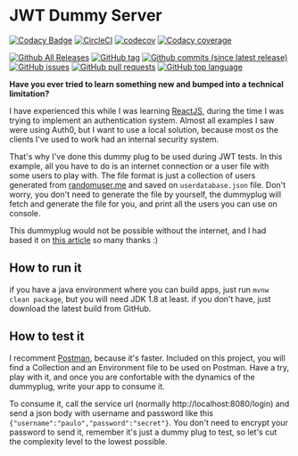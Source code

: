 # JWT Dummy Server
[![Codacy Badge](https://api.codacy.com/project/badge/Grade/c20273d454fe4ce38ccbbdaaa46ebded)](https://app.codacy.com/app/paulushc/jwtdummyserver?utm_source=github.com&utm_medium=referral&utm_content=paulushcgcj/jwtdummyserver&utm_campaign=badger)
[![CircleCI](https://circleci.com/gh/paulushcgcj/jwtdummyserver/tree/master.svg?style=svg)](https://circleci.com/gh/paulushcgcj/jwtdummyserver/tree/master)
[![codecov](https://codecov.io/gh/paulushcgcj/jwtdummyserver/branch/master/graph/badge.svg)](https://codecov.io/gh/paulushcgcj/jwtdummyserver)
[![Codacy coverage](https://img.shields.io/codacy/coverage/c20273d454fe4ce38ccbbdaaa46ebded.svg)](https://app.codacy.com/app/paulushc/jwtdummyserver?utm_source=github.com&utm_medium=referral&utm_content=paulushcgcj/jwtdummyserver&utm_campaign=badger)


[![Github All Releases](https://img.shields.io/github/downloads/paulushcgcj/jwtdummyserver/total.svg)](https://github.com/paulushcgcj/jwtdummyserver)
[![GitHub tag](https://img.shields.io/github/tag/paulushcgcj/jwtdummyserver.svg)](https://github.com/paulushcgcj/jwtdummyserver)
[![Github commits (since latest release)](https://img.shields.io/github/commits-since/paulushcgcj/jwtdummyserver/latest.svg)](https://github.com/paulushcgcj/jwtdummyserver)
[![GitHub issues](https://img.shields.io/github/issues-raw/paulushcgcj/jwtdummyserver.svg)](https://github.com/paulushcgcj/jwtdummyserver)
[![GitHub pull requests](https://img.shields.io/github/issues-pr-raw/paulushcgcj/jwtdummyserver.svg)](https://github.com/paulushcgcj/jwtdummyserver)
[![GitHub top language](https://img.shields.io/github/languages/top/paulushcgcj/jwtdummyserver.svg)](https://github.com/paulushcgcj/jwtdummyserver)


**Have you ever tried to learn something new and bumped into a technical limitation?**

I have experienced this while I was learning [ReactJS](https://reactjs.org/), during the time I was trying to implement an authentication system. Almost all examples I saw were using Auth0, but I want to use a local solution, because most os the clients I've used to work had an internal security system.

That's why I've done this dummy plug to be used during JWT tests. In this example, all you have to do is an internet connection or a user file with some users to play with. The file format is just a collection of users generated from [randomuser.me](https://randomuser.me) and saved on `userdatabase.json` file. Don't worry, you don't need to generate the file by yourself, the dummyplug will fetch and generate the file for you, and print all the users you can use on console.

This dummyplug would not be possible without the internet, and I had based it on [this article](http://andreybleme.com/2017-04-01/autenticacao-com-jwt-no-spring-boot/) so many thanks :)

## How to run it

if you have a java environment where you can build apps, just run `mvnw clean package`, but you will need JDK 1.8 at least. if you don't have, just download the latest build from GitHub.

## How to test it

I recomment [Postman](https://www.getpostman.com/), because it's faster. Included on this project, you will find a Collection and an Environment file to be used on Postman. Have a try, play with it, and once you are confortable with the dynamics of the dummyplug, write your app to consume it.

To consume it, call the service url (normally http://localhost:8080/login) and send a json body with username and password like this `{"username":"paulo","password":"secret"}`. You don't need to encrypt your password to send it, remember it's just a dummy plug to test, so let's cut the complexity level to the lowest possible.